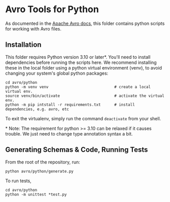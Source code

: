 # Avro Tools for Python

As documented in the [Apache Avro
docs](https://avro.apache.org/docs/1.11.1/getting-started-python/), this folder
contains python scripts for working with Avro files.

## Installation

This folder requires Python version 3.10 or later*. You'll need to install
dependencies before running the scripts here. We recommend installing these in
the local folder using a python virtual environment (venv), to avoid changing your
system's global python packages:

```
cd avro/python
python -m venv venv                             # create a local virtual env.
source venv/bin/activate                        # activate the virtual env.
python -m pip intstall -r requirements.txt      # install dependencies, e.g. avro, etc

```

To exit the virtualenv, simply run the command `deactivate` from your shell.

\* Note: The requirement for python >= 3.10 can be relaxed if it causes
trouble. We just need to change type annotation syntax a bit.

## Generating Schemas & Code, Running Tests

From the root of the repository, run:

```
python avro/python/generate.py
```

To run tests,

```
cd avro/python
python -m unittest *test.py
```
